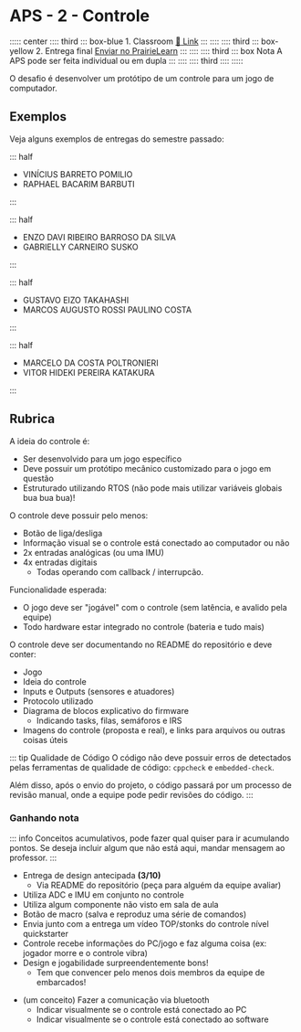 # APS - 2 - Controle

::::: center
:::: third 
::: box-blue 1. Classroom
[:memo: Link](https://classroom.github.com/a/BxYEAyI2)
:::
::::
:::: third
::: box-yellow 2. Entrega final
[Enviar no PrairieLearn](https://us.prairielearn.com/pl/course_instance/188020)
:::
::::
:::: third
::: box Nota
A APS pode ser feita individual ou em dupla
:::
::::
:::: third
::::
:::::


<YouTube id="uCgnWqoP4MM"/>

O desafio é desenvolver um protótipo de um controle para um jogo de computador. 

## Exemplos

Veja alguns exemplos de entregas do semestre passado:

::: half
- VINÍCIUS BARRETO POMILIO	
- RAPHAEL BACARIM BARBUTI

<YouTube id="XjOHiLd93II"/>
:::

::: half
- ENZO DAVI RIBEIRO BARROSO DA SILVA
- GABRIELLY CARNEIRO SUSKO

<YouTube id="W6gnPhgk_Oc"/>
:::

::: half
- GUSTAVO EIZO TAKAHASHI	
- MARCOS AUGUSTO ROSSI PAULINO COSTA
<YouTube id="aSvf94ADpdw"/>
:::

::: half
- MARCELO DA COSTA POLTRONIERI	
- VITOR HIDEKI PEREIRA KATAKURA
<YouTube id="2x4wYwhdspk"/>
:::

## Rubrica

A ideia do controle é:

- Ser desenvolvido para um jogo específico
- Deve possuir um protótipo mecânico customizado para o jogo em questão
-  Estruturado utilizando RTOS (não pode mais utilizar variáveis globais bua bua bua)!

O controle deve possuir pelo menos:

- Botão de liga/desliga
- Informação visual se o controle está conectado ao computador ou não
- 2x entradas analógicas (ou uma IMU)
- 4x entradas digitais 
    - Todas operando com callback / interrupcão.

Funcionalidade esperada:

- O jogo deve ser "jogável" com o controle (sem latência, e avalido pela equipe)
- Todo hardware estar integrado no controle (bateria e tudo mais) 

O controle deve ser documentando no README do repositório e deve conter:

- Jogo
- Ideia do controle
- Inputs e Outputs (sensores e atuadores)
- Protocolo utilizado
- Diagrama de blocos explicativo do firmware
    - Indicando tasks, filas, semáforos e IRS
- Imagens do controle (proposta e real), e links para arquivos ou outras coisas úteis

::: tip Qualidade de Código
O código não deve possuir erros de detectados pelas ferramentas de qualidade de código: `cppcheck` e `embedded-check`.

Além disso, após o envio do projeto, o código passará por um processo de revisão manual, onde a equipe pode pedir revisões do código.
:::

### Ganhando nota

::: info
Conceitos acumulativos, pode fazer qual quiser para ir acumulando pontos. Se deseja incluir algum que não está aqui, mandar mensagem ao professor.
:::

<Badge type="info" text="meio conceito:" />

- Entrega de design antecipada **(3/10)**
    - Via README do repositório (peça para alguém da equipe avaliar)
- Utiliza ADC e IMU em conjunto no controle
- Utiliza algum componente não visto em sala de aula
- Botão de macro (salva e reproduz uma série de comandos)
- Envia junto com a entrega um vídeo TOP/stonks do controle nível quickstarter
- Controle recebe informações do PC/jogo e faz alguma coisa (ex: jogador morre e o controle vibra)
- Design e jogabilidade surpreendentemente bons!
    - Tem que convencer pelo menos dois membros da equipe de embarcados!

<Badge type="tip" text="UM conceito:" />

- (um conceito) Fazer a comunicação via bluetooth
    - Indicar visualmente se o controle está conectado ao PC
    - Indicar visualmente se o controle está conectado ao software
